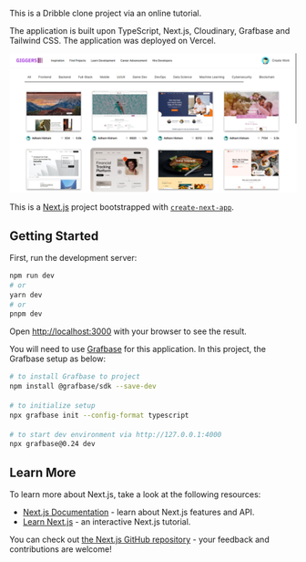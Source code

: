 This is a Dribble clone project via an online tutorial. 

The application is built upon TypeScript, Next.js, Cloudinary, Grafbase and Tailwind CSS. The application was deployed on Vercel. 

![Giggers Homepage](screenshots/giggers-homepage.png)

This is a [Next.js](https://nextjs.org/) project bootstrapped with [`create-next-app`](https://github.com/vercel/next.js/tree/canary/packages/create-next-app).

## Getting Started

First, run the development server:

```bash
npm run dev
# or
yarn dev
# or
pnpm dev
```

Open [http://localhost:3000](http://localhost:3000) with your browser to see the result.

You will need to use [Grafbase](https://grafbase.com/) for this application. In this project, the Grafbase setup as below:

```bash
# to install Grafbase to project
npm install @grafbase/sdk --save-dev

# to initialize setup
npx grafbase init --config-format typescript

# to start dev environment via http://127.0.0.1:4000
npx grafbase@0.24 dev
```

## Learn More

To learn more about Next.js, take a look at the following resources:

- [Next.js Documentation](https://nextjs.org/docs) - learn about Next.js features and API.
- [Learn Next.js](https://nextjs.org/learn) - an interactive Next.js tutorial.

You can check out [the Next.js GitHub repository](https://github.com/vercel/next.js/) - your feedback and contributions are welcome!

